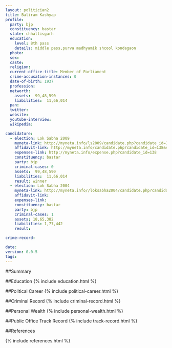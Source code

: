 ```yaml
---
layout: politician2
title: Baliram Kashyap
profile: 
  party: bjp
  constituency: bastar
  state: chhattisgarh
  education: 
    level: 8th pass
    details: middle pass,purva madhyamik shcool kondagaon
  photo: 
  sex: 
  caste: 
  religion: 
  current-office-title: Member of Parliament
  crime-accusation-instances: 0
  date-of-birth: 1937
  profession: 
  networth: 
    assets:  99,48,590
    liabilities:  11,66,014
  pan: 
  twitter: 
  website: 
  youtube-interview: 
  wikipedia: 

candidature: 
  - election: Lok Sabha 2009
    myneta-link: http://myneta.info/ls2009/candidate.php?candidate_id=138
    affidavit-link: http://myneta.info/candidate.php?candidate_id=138&scan=original
    expenses-link: http://myneta.info/expense.php?candidate_id=138
    constituency: bastar 
    party: bjp
    criminal-cases: 0
    assets:  99,48,590
    liabilities:  11,66,014
    result: winner 
  - election: Lok Sabha 2004
    myneta-link: http://myneta.info//loksabha2004/candidate.php?candidate_id=900
    affidavit-link: 
    expenses-link: 
    constituency: bastar 
    party: bjp
    criminal-cases: 1
    assets: 18,65,382
    liabilities: 1,77,442
    result:  

crime-record: 

date: 
version: 0.0.5
tags: 
---
```

##Summary


##Education
{% include education.html %}


##Political Career
{% include political-career.html %}


##Criminal Record
{% include criminal-record.html %}


##Personal Wealth
{% include personal-wealth.html %}


##Public Office Track Record
{% include track-record.html %}


##References


{% include references.html %}
